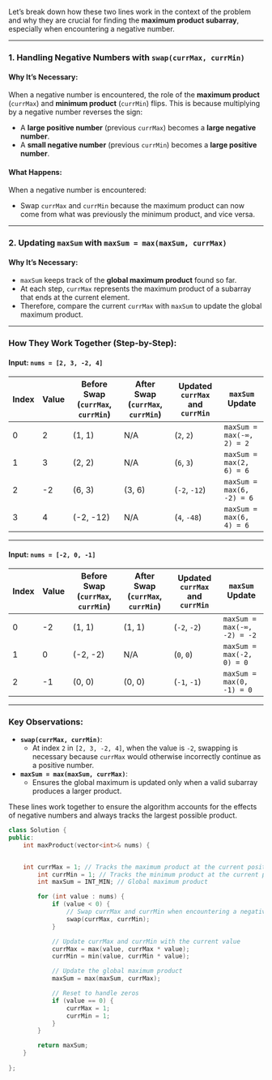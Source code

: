 Let’s break down how these two lines work in the context of the problem and why they are crucial for finding the **maximum product subarray**, especially when encountering a negative number.

---

### 1. **Handling Negative Numbers with `swap(currMax, currMin)`**

#### Why It’s Necessary:

When a negative number is encountered, the role of the **maximum product** (`currMax`) and **minimum product** (`currMin`) flips. This is because multiplying by a negative number reverses the sign:

- A **large positive number** (previous `currMax`) becomes a **large negative number**.
- A **small negative number** (previous `currMin`) becomes a **large positive number**.

#### What Happens:

When a negative number is encountered:

- Swap `currMax` and `currMin` because the maximum product can now come from what was previously the minimum product, and vice versa.

---

### 2. **Updating `maxSum` with `maxSum = max(maxSum, currMax)`**

#### Why It’s Necessary:

- `maxSum` keeps track of the **global maximum product** found so far.
- At each step, `currMax` represents the maximum product of a subarray that ends at the current element.
- Therefore, compare the current `currMax` with `maxSum` to update the global maximum product.

---

### How They Work Together (Step-by-Step):

#### Input: `nums = [2, 3, -2, 4]`

| Index | Value | Before Swap (`currMax`, `currMin`) | After Swap (`currMax`, `currMin`) | Updated `currMax` and `currMin` | `maxSum` Update           |
| ----- | ----- | ---------------------------------- | --------------------------------- | ------------------------------- | ------------------------- |
| 0     | 2     | (1, 1)                             | N/A                               | (`2`, `2`)                      | `maxSum = max(-∞, 2) = 2` |
| 1     | 3     | (2, 2)                             | N/A                               | (`6`, `3`)                      | `maxSum = max(2, 6) = 6`  |
| 2     | -2    | (6, 3)                             | (3, 6)                            | (`-2`, `-12`)                   | `maxSum = max(6, -2) = 6` |
| 3     | 4     | (-2, -12)                          | N/A                               | (`4`, `-48`)                    | `maxSum = max(6, 4) = 6`  |

---

#### Input: `nums = [-2, 0, -1]`

| Index | Value | Before Swap (`currMax`, `currMin`) | After Swap (`currMax`, `currMin`) | Updated `currMax` and `currMin` | `maxSum` Update             |
| ----- | ----- | ---------------------------------- | --------------------------------- | ------------------------------- | --------------------------- |
| 0     | -2    | (1, 1)                             | (1, 1)                            | (`-2`, `-2`)                    | `maxSum = max(-∞, -2) = -2` |
| 1     | 0     | (-2, -2)                           | N/A                               | (`0`, `0`)                      | `maxSum = max(-2, 0) = 0`   |
| 2     | -1    | (0, 0)                             | (0, 0)                            | (`-1`, `-1`)                    | `maxSum = max(0, -1) = 0`   |

---

### Key Observations:

- **`swap(currMax, currMin)`**:
  - At index `2` in `[2, 3, -2, 4]`, when the value is `-2`, swapping is necessary because `currMax` would otherwise incorrectly continue as a positive number.
- **`maxSum = max(maxSum, currMax)`**:
  - Ensures the global maximum is updated only when a valid subarray produces a larger product.

These lines work together to ensure the algorithm accounts for the effects of negative numbers and always tracks the largest possible product.


```cpp
class Solution {
public:
    int maxProduct(vector<int>& nums) {


    int currMax = 1; // Tracks the maximum product at the current position
        int currMin = 1; // Tracks the minimum product at the current position
        int maxSum = INT_MIN; // Global maximum product

        for (int value : nums) {
            if (value < 0) {
                // Swap currMax and currMin when encountering a negative number
                swap(currMax, currMin);
            }

            // Update currMax and currMin with the current value
            currMax = max(value, currMax * value);
            currMin = min(value, currMin * value);

            // Update the global maximum product
            maxSum = max(maxSum, currMax);

            // Reset to handle zeros
            if (value == 0) {
                currMax = 1;
                currMin = 1;
            }
        }

        return maxSum;
    }
    
};

```